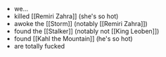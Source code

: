 - we...
- killed [[Remiri Zahra]] (she's so hot)
- awoke the [[Storm]] (notably [[Remiri Zahra]])
- found the [[Stalker]] (notably not [[King Leoben]])
- found [[Kahl the Mountain]] (he's so hot)
- are totally fucked